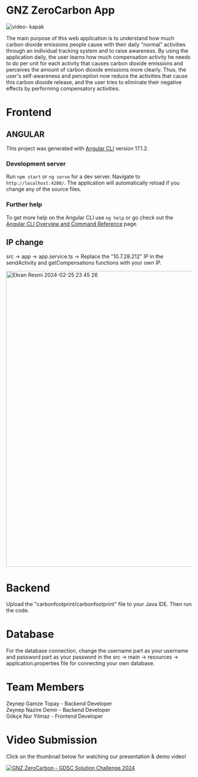 # GNZ ZeroCarbon App 

![video- kapak ](https://github.com/gdscbaskent/gnz-zero-carbon/assets/116390010/4e5e3157-9848-42d3-ab83-34fbd52b16c9)

The main purpose of this web application is to understand how much carbon dioxide emissions people cause with their daily "normal" activities through an individual tracking system and to raise awareness. By using the application daily, the user learns how much compensation activity he needs to do per unit for each activity that causes carbon dioxide emissions and perceives the amount of carbon dioxide emissions more clearly. Thus, the user's self-awareness and perception now reduce the activities that cause this carbon dioxide release, and the user tries to eliminate their negative effects by performing compensatory activities.

# Frontend
## ANGULAR
This project was generated with [Angular CLI](https://github.com/angular/angular-cli) version 17.1.2.

### Development server

Run  `npm start` or `ng serve` for a dev server. Navigate to `http://localhost:4200/`. The application will automatically reload if you change any of the source files.

### Further help

To get more help on the Angular CLI use `ng help` or go check out the [Angular CLI Overview and Command Reference](https://angular.io/cli) page.

## IP change

src -> app -> app.service.ts -> Replace the "10.7.28.212" IP in the sendActivity and getCompensations functions with your own IP.


<img width="800" alt="Ekran Resmi 2024-02-25 23 45 26" src="https://github.com/gdscbaskent/gnz-zero-carbon/assets/128600199/6714f4f6-4c04-468e-add0-6d93f8db727e">

# Backend

Upload the "carbonfootprint/carbonfootprint" file to your Java IDE. Then run the code. 

# Database

For the database connection, change the username part as your username and password part as your password in the src -> main -> resources -> application.properties file for connecting your own database.

# Team Members

Zeynep Gamze Topay - Backend Developer     
Zeynep Nazire Demir - Backend Developer    
Gökçe Nur Yılmaz - Frontend Developer      

# Video Submission
Click on the thumbnail below for watching our presentation & demo video! 
       
[![GNZ ZeroCarbon - GDSC Solution Challenge 2024](https://img.youtube.com/vi/s0pWy3pbP8I/0.jpg)](https://www.youtube.com/watch?v=s0pWy3pbP8I "GNZ ZeroCarbon - GDSC Solution Challenge 2024")
